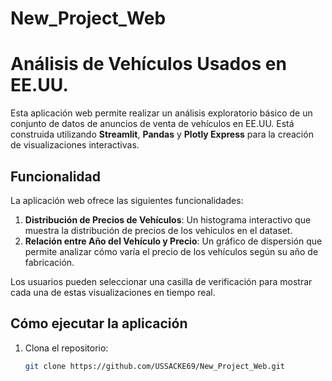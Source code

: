 # New_Project_Web
# Análisis de Vehículos Usados en EE.UU.

Esta aplicación web permite realizar un análisis exploratorio básico de un conjunto de datos de anuncios de venta de vehículos en EE.UU. Está construida utilizando **Streamlit**, **Pandas** y **Plotly Express** para la creación de visualizaciones interactivas.

## Funcionalidad

La aplicación web ofrece las siguientes funcionalidades:

1. **Distribución de Precios de Vehículos**: Un histograma interactivo que muestra la distribución de precios de los vehículos en el dataset.
2. **Relación entre Año del Vehículo y Precio**: Un gráfico de dispersión que permite analizar cómo varía el precio de los vehículos según su año de fabricación.

Los usuarios pueden seleccionar una casilla de verificación para mostrar cada una de estas visualizaciones en tiempo real.

## Cómo ejecutar la aplicación

1. Clona el repositorio:
   ```bash
   git clone https://github.com/USSACKE69/New_Project_Web.git
